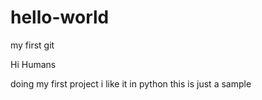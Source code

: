 # hello-world
my first git

Hi Humans

doing my first project i like it in python
this is just a sample
